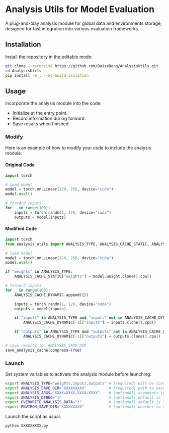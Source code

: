 # Analysis Utils for Model Evaluation

A plug-and-play analysis module for global data and environments storage, designed for fast integration into various evaluation frameworks.

## Installation

Install the repository in the editable mode:

```bash
git clone --recursive https://github.com/DaizeDong/AnalysisUtils.git
cd AnalysisUtils
pip install -e . --no-build-isolation
```

## Usage

incorporate the analysis module into the code:

- Initialize at the entry point.
- Record information during forward.
- Save results when finished.

### Modify

Here is an example of how to modify your code to include the analysis module.

#### Original Code

```python
import torch

# load model
model = torch.nn.Linear(128, 256, device="cuda")
model.eval()

# forward inputs
for _ in range(100):
    inputs = torch.randn(1, 128, device="cuda")
    outputs = model(inputs)
```

#### Modified Code

```python
import torch
from analysis_utils import ANALYSIS_TYPE, ANALYSIS_CACHE_STATIC, ANALYSIS_CACHE_DYNAMIC, save_analysis_cache

# load model
model = torch.nn.Linear(128, 256, device="cuda")
model.eval()

if "weights" in ANALYSIS_TYPE:
    ANALYSIS_CACHE_STATIC["weights"] = model.weight.clone().cpu()

# forward inputs
for _ in range(100):
    ANALYSIS_CACHE_DYNAMIC.append({})

    inputs = torch.randn(1, 128, device="cuda")
    outputs = model(inputs)

    if "inputs" in ANALYSIS_TYPE and "inputs" not in ANALYSIS_CACHE_DYNAMIC[-1]:
        ANALYSIS_CACHE_DYNAMIC[-1]["inputs"] = inputs.clone().cpu()

    if "outputs" in ANALYSIS_TYPE and "outputs" not in ANALYSIS_CACHE_DYNAMIC[-1]:
        ANALYSIS_CACHE_DYNAMIC[-1]["outputs"] = outputs.clone().cpu()

# save results to `ANALYSIS_SAVE_DIR`
save_analysis_cache(compress=True)
```

### Launch

Set system variables to activate the analysis module before launching:

```bash
export ANALYSIS_TYPE="weights,inputs,outputs" # [required] will be converted into a str list if not empty (the analysis is enabled as long as the name `ANALYSIS_TYPE` is defined)
export ANALYSIS_SAVE_DIR="XXXXXXXXX"          # [required] path to save the analysis results
export ANALYSIS_ARGS="XXXX=XXXX,XXXX=XXXX"    # [optional] arguments to be passed to the analysis module (separate with ",")
export ANALYSIS_DEBUG="1"                     # [optional] default is "0" (no debug info)
export OVERWRITE_ANALYSIS_DATA="1"            # [optional] default is "0" (not overwrite)
export ENVIRON_SAVE_DIR="XXXXXXXXX"           # [optional] whether to save the system environs for debugging
```

Launch the script as usual:

```bash
python XXXXXXXXX.py
```
